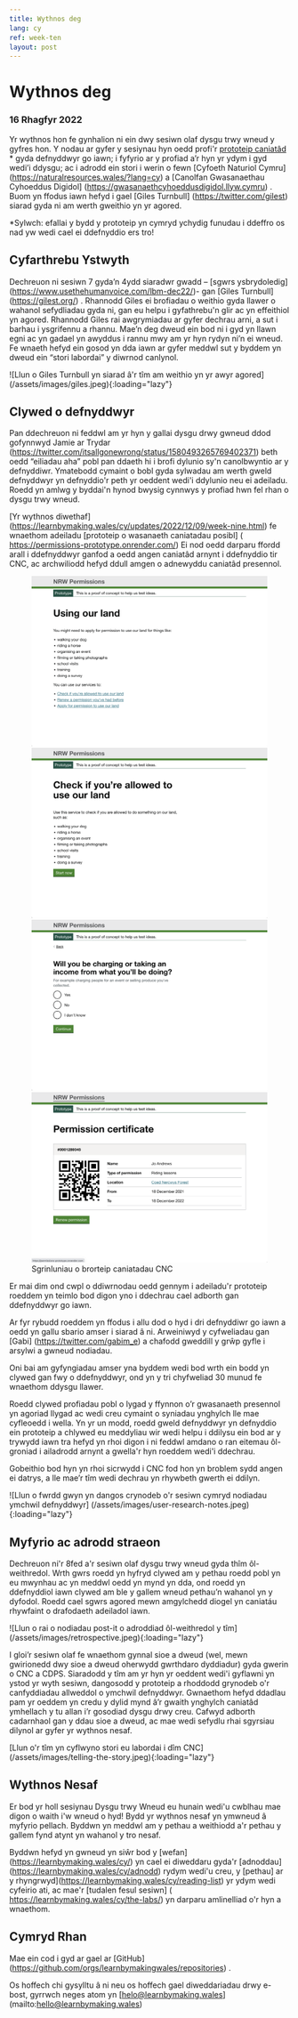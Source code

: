 ```yaml
---
title: Wythnos deg
lang: cy
ref: week-ten
layout: post
---
```


# Wythnos deg
### 16 Rhagfyr 2022

Yr wythnos hon fe gynhalion ni ein dwy sesiwn olaf dysgu trwy wneud y gyfres hon. Y nodau ar gyfer y sesiynau hyn oedd profi'r [prototeip caniatâd](https://permissions-prototype.onrender.com/) * gyda defnyddwyr go iawn; i fyfyrio ar y profiad a’r hyn yr ydym i gyd wedi’i ddysgu; ac i adrodd ein stori i werin o fewn [Cyfoeth Naturiol Cymru] (https://naturalresources.wales/?lang=cy)  a [Canolfan Gwasanaethau Cyhoeddus Digidol] (https://gwasanaethcyhoeddusdigidol.llyw.cymru) . Buom yn ffodus iawn hefyd i gael [Giles Turnbull] (https://twitter.com/gilest) siarad gyda ni am werth gweithio yn yr agored.

*Sylwch: efallai y bydd y prototeip yn cymryd ychydig funudau i ddeffro os nad yw wedi cael ei ddefnyddio ers tro!

## Cyfarthrebu Ystwyth 

Dechreuon ni sesiwn 7 gyda’n 4ydd siaradwr gwadd – [sgwrs ysbrydoledig] (https://www.usethehumanvoice.com/lbm-dec22/)-  gan [Giles Turnbull] (https://gilest.org/) . Rhannodd Giles ei brofiadau o weithio gyda llawer o wahanol sefydliadau gyda ni, gan eu helpu i gyfathrebu'n glir ac yn effeithiol yn agored. Rhannodd Giles rai awgrymiadau ar gyfer dechrau arni, a sut i barhau i ysgrifennu a rhannu.
Mae’n deg dweud ein bod ni i gyd yn llawn egni ac yn gadael yn awyddus i rannu mwy am yr hyn rydyn ni’n ei wneud. Fe wnaeth hefyd ein gosod yn dda iawn ar gyfer meddwl sut y byddem yn dweud ein “stori labordai” y diwrnod canlynol.

![Llun o Giles Turnbull yn siarad â'r tîm am weithio yn yr awyr agored] (/assets/images/giles.jpeg){:loading="lazy"}

## Clywed o defnyddwyr

Pan ddechreuon ni feddwl am yr hyn y gallai dysgu drwy gwneud ddod gofynnwyd Jamie ar Trydar (https://twitter.com/itsallgonewrong/status/1580493265769402371) beth oedd “eiliadau aha” pobl pan ddaeth hi i brofi dylunio sy'n canolbwyntio ar y defnyddiwr. Ymatebodd cymaint o bobl gyda sylwadau am werth gweld defnyddwyr yn defnyddio'r peth yr oeddent wedi'i ddylunio neu ei adeiladu. Roedd yn amlwg y byddai'n hynod bwysig cynnwys y profiad hwn fel rhan o dysgu trwy wneud.

[Yr wythnos diwethaf] (https://learnbymaking.wales/cy/updates/2022/12/09/week-nine.html) fe wnaethom adeiladu [prototeip o wasanaeth caniatadau posibl] ( https://permissions-prototype.onrender.com/)  Ei nod oedd darparu ffordd arall i ddefnyddwyr ganfod a oedd angen caniatâd arnynt i ddefnyddio tir CNC, ac archwiliodd hefyd ddull amgen o adnewyddu caniatâd presennol.

<figure class="app-multi-image">
  <img src="/assets/images/prototype/triage-page.png" alt="Permissions triage page" loading="lazy">
  <img src="assets/images/prototype/start-page.png" alt="Gwiriwch a ydych yn cael defnyddio ein tudalen tir" loading="lazy">
  <img src="/assets/images/prototype/charging-questions.png" alt="A fyddwch chi’n codi tal neu’n cymryd tudalen incwm" loading="lazy">
  <img src="/assets/images/prototype/digital-certificate.png" alt="Tudalen tystysgrif caniatad" loading="lazy">
  <figcaption class="app-multi-image__caption">Sgrinluniau o brorteip caniatadau CNC</figcaption>
</figure>

Er mai dim ond cwpl o ddiwrnodau oedd gennym i adeiladu'r prototeip roeddem yn teimlo bod digon yno i ddechrau cael adborth gan ddefnyddwyr go iawn.

Ar fyr rybudd roeddem yn ffodus i allu dod o hyd i dri defnyddiwr go iawn a oedd yn gallu sbario amser i siarad â ni. Arweiniwyd y cyfweliadau gan [Gabi] (https://twitter.com/gabim_e) a chafodd gweddill y grŵp gyfle i arsylwi a gwneud nodiadau.

Oni bai am gyfyngiadau amser yna byddem wedi bod wrth ein bodd yn clywed gan fwy o ddefnyddwyr, ond yn y tri chyfweliad 30 munud fe wnaethom ddysgu llawer.

Roedd clywed profiadau pobl o lygad y ffynnon o’r gwasanaeth presennol yn agoriad llygad ac wedi creu cymaint o syniadau ynghylch lle mae cyfleoedd i wella. Yn yr un modd, roedd gweld defnyddwyr yn defnyddio ein prototeip a chlywed eu meddyliau wir wedi helpu i ddilysu ein bod ar y trywydd iawn tra hefyd yn rhoi digon i ni feddwl amdano o ran eitemau ôl-groniad i ailadrodd arnynt a gwella'r hyn roeddem wedi'i ddechrau.

Gobeithio bod hyn yn rhoi sicrwydd i CNC fod hon yn broblem sydd angen ei datrys, a lle mae’r tîm wedi dechrau yn rhywbeth gwerth ei ddilyn.

![Llun o fwrdd gwyn yn dangos crynodeb o'r sesiwn cymryd nodiadau ymchwil defnyddwyr] (/assets/images/user-research-notes.jpeg){:loading="lazy"}

## Myfyrio ac adrodd straeon

Dechreuon ni'r 8fed a'r sesiwn olaf dysgu trwy wneud gyda thîm ôl-weithredol. Wrth gwrs roedd yn hyfryd clywed am y pethau roedd pobl yn eu mwynhau ac yn meddwl oedd yn mynd yn dda, ond roedd yn ddefnyddiol iawn clywed am ble y gallem wneud pethau’n wahanol yn y dyfodol. Roedd cael sgwrs agored mewn amgylchedd diogel yn caniatáu rhywfaint o drafodaeth adeiladol iawn.

![Llun o rai o nodiadau post-it o adroddiad ôl-weithredol y tîm] (/assets/images/retrospective.jpeg){:loading="lazy"}

I gloi’r sesiwn olaf fe wnaethom gynnal sioe a dweud (wel, mewn gwirionedd dwy sioe a dweud oherwydd gwrthdaro dyddiadur) gyda gwerin o CNC a CDPS. Siaradodd y tîm am yr hyn yr oeddent wedi'i gyflawni yn ystod yr wyth sesiwn, dangosodd y prototeip a rhoddodd grynodeb o'r canfyddiadau allweddol o ymchwil defnyddwyr. Gwnaethom hefyd ddadlau pam yr oeddem yn credu y dylid mynd â’r gwaith ynghylch caniatâd ymhellach y tu allan i’r gosodiad dysgu drwy creu. Cafwyd adborth cadarnhaol gan y ddau sioe a dweud, ac mae wedi sefydlu rhai sgyrsiau dilynol ar gyfer yr wythnos nesaf.

[Llun o'r tîm yn cyflwyno stori eu labordai i dîm CNC] (/assets/images/telling-the-story.jpeg){:loading="lazy"}

## Wythnos Nesaf

Er bod yr holl sesiynau Dysgu trwy Wneud eu hunain wedi'u cwblhau mae digon o waith i'w wneud o hyd! Bydd yr wythnos nesaf yn ymwneud â myfyrio pellach. Byddwn yn meddwl am y pethau a weithiodd a'r pethau y gallem fynd atynt yn wahanol y tro nesaf. 

Byddwn hefyd yn gwneud yn siŵr bod y [wefan] (https://learnbymaking.wales/cy/) yn cael ei diweddaru gyda'r [adnoddau] (https://learnbymaking.wales/cy/adnodd)  rydym wedi'u creu, y [pethau] ar y rhyngrwyd](https://learnbymaking.wales/cy/reading-list) yr ydym wedi cyfeirio ati, ac mae'r [tudalen fesul sesiwn] ( https://learnbymaking.wales/cy/the-labs/) yn darparu amlinelliad o'r hyn a wnaethom.

## Cymryd Rhan

Mae ein cod i gyd ar gael ar [GitHub] (https://github.com/orgs/learnbymakingwales/repositories) .

Os hoffech chi gysylltu â ni neu os hoffech gael diweddariadau drwy e-bost, gyrrwch neges atom yn [helo@learnbymaking.wales] (mailto:hello@learnbymaking.wales)